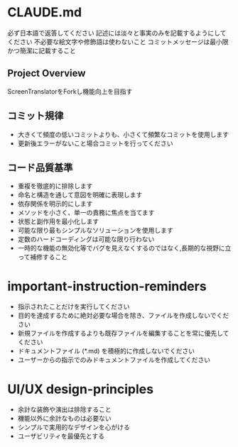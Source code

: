 # CLAUDE.md

必ず日本語で返答してください
記述には淡々と事実のみを記載するようにしてください
不必要な絵文字や修飾語は使わないこと
コミットメッセージは最小限かつ簡潔に記載すること

## Project Overview

ScreenTranslatorをForkし機能向上を目指す

## コミット規律

- 大きくて頻度の低いコミットよりも、小さくて頻繁なコミットを使用します
- 更新後エラーがないこと場合コミットを行ってください

## コード品質基準

- 重複を徹底的に排除します
- 命名と構造を通して意図を明確に表現します
- 依存関係を明示的にします
- メソッドを小さく、単一の責務に焦点を当てます
- 状態と副作用を最小化します
- 可能な限り最もシンプルなソリューションを使用します
- 定数のハードコーディングは可能な限り行わない
- 一時的な機能の無効化等でバグを見えなくするのではなく,長期的な視野に立って補修すること

# important-instruction-reminders
- 指示されたことだけを実行してください
- 目的を達成するために絶対必要な場合を除き、ファイルを作成しないでください
- 新規ファイルを作成するよりも既存ファイルを編集することを常に優先してください
- ドキュメントファイル (*.md) を積極的に作成しないでください
- ユーザーからの指示でのみドキュメントファイルを作成してください

# UI/UX design-principles
- 余計な装飾や演出は排除すること
- 機能以外に余計なものは必要ない
- シンプルで実用的なデザインを心がける
- ユーザビリティを最優先とする
